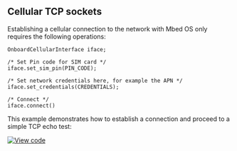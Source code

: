 ## Cellular TCP sockets

Establishing a cellular connection to the network with Mbed OS only requires the following operations:

```
OnboardCellularInterface iface;

/* Set Pin code for SIM card */
iface.set_sim_pin(PIN_CODE);

/* Set network credentials here, for example the APN */
iface.set_credentials(CREDENTIALS);

/* Connect */
iface.connect()
```

This example demonstrates how to establish a connection and proceed to a simple TCP echo test:

[![View code](https://www.mbed.com/embed/?url=https://github.com/ARMmbed/mbed-os-examples-docs_only/blob/master/CellularTCP/)](https://www.mbed.com/embed/?url=https://github.com/ARMmbed/mbed-os-examples-docs_only/blob/master/CellularTCP/main.cpp)
